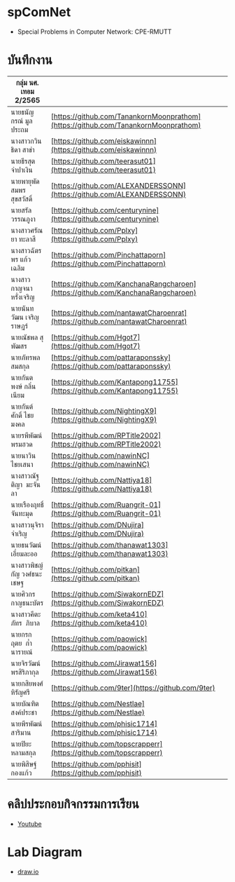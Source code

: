 # spComNet
- Special Problems in Computer Network: CPE-RMUTT

# บันทึกงาน
| กลุ่ม นศ. เทอม 2/2565 |  |
| -------------------------- | ---------------------------------------------------------------------------------- |
| นายธนัญกรณ์ มูลประถม       | [https://github.com/TanankornMoonprathom](https://github.com/TanankornMoonprathom) |
| นางสาวกวินธิดา สาขำ        | [https://github.com/eiskawinnn](https://github.com/eiskawinnn)                     |
| นายธีรสุต จำปาเงิน         | [https://github.com/teerasut01](https://github.com/teerasut01)                     |
| นายพายุพัด สมพรสุขสวัสดิ์  | [https://github.com/ALEXANDERSSONN](https://github.com/ALEXANDERSSONN)             |
| นายสรัล วรรณภูงา           | [https://github.com/centurynine](https://github.com/centurynine)                   |
| นางสาวศรัณยา ทะลาสี        | [https://github.com/Pplxy](https://github.com/Pplxy)                               |
| นางสาวฉัตรพร แก้วเฉลิม     | [https://github.com/Pinchattaporn](https://github.com/Pinchattaporn)               |
| นางสาวกาญจนา หรั่งเจริญ    | [https://github.com/KanchanaRangcharoen](https://github.com/KanchanaRangcharoen)   |
| นายนันทวัฒน เจริญราษฎร์    | [https://github.com/nantawatCharoenrat](https://github.com/nantawatCharoenrat)     |
| นายณัชพล สุพัฒสร           | [https://github.com/Hgot7](https://github.com/Hgot7)                               |
| นายภัทรพล สมสกุล           | [https://github.com/pattaraponssky](https://github.com/pattaraponssky)             |
| นายกันตพงษ์ กลิ่นเนียม     | [https://github.com/Kantapong11755](https://github.com/Kantapong11755)             |
| นายกันต์ศักดิ์ ไชยมงคล     | [https://github.com/NightingX9](https://github.com/NightingX9)                     |
| นายรพีพัฒน์ พรมฮวด         | [https://github.com/RPTitle2002](https://github.com/RPTitle2002)                   |
| นายนาวิน ไชยเสนา           | [https://github.com/nawinNC](https://github.com/nawinNC)                           |
| นางสาวณัฐติญา  มะจันลา     | [https://github.com/Nattiya18](https://github.com/Nattiya18)                       |
| นายเรืองฤทธิ์ จันทะมุด     | [https://github.com/Ruangrit-01](https://github.com/Ruangrit-01)                   |
| นางสาวนุจิรา จำเริญ        | [https://github.com/DNujira](https://github.com/DNujira)                           |
| นายธนวัฒน์ เอี่ยมละออ      | [https://github.com/thanawat1303](https://github.com/thanawat1303)                 |
| นางสาวพิชญ์กัญ วงศ์ธนะเชษฐ | [https://github.com/pitkan](https://github.com/pitkan)                             |
| นายศิวกร  กาญธนะบัตร       | [https://github.com/SiwakornEDZ](https://github.com/SiwakornEDZ)                   |
| นางสาวคีตะภัทร  ภิบาล      | [https://github.com/keta410](https://github.com/keta410)                           |
| นายกรกฤตย  ก๋ำนารายณ์      | [https://github.com/paowick](https://github.com/paowick)                           |
| นายจิรวัฒน์ พรสิริภากุล    | [https://github.com/Jirawat156](https://github.com/Jirawat156)                     |
| นายกสิยพงศ์ หิรัญศรี       | [https://github.com/9ter](https://github.com/9ter)                                 |
| นายบัณฑิต สงค์ประชา        | [https://github.com/Nestlae](https://github.com/Nestlae)                           |
| นายพีรพัฒน์  สาริมาน       | [https://github.com/phisic1714](https://github.com/phisic1714)                     |
| นายปิยะ หลามสกุล           | [https://github.com/topscrapperr](https://github.com/topscrapperr)                 |
| นายพิสิษฐ์ กองแก้ว         | [https://github.com/pphisit](https://github.com/pphisit)                           |

# คลิปประกอบกิจกรรมการเรียน
- [Youtube](https://www.youtube.com/playlist?list=PLJz1XVERx6ACV-vTC6eG7HSMdBUR0dZId)

# Lab Diagram
- [draw.io](https://app.diagrams.net/#Hpitimon%2FspComNet%2Fmain%2Fproxmox22)

